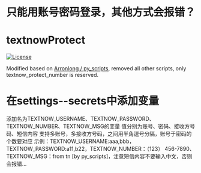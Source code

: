 # 只能用账号密码登录，其他方式会报错？

# textnowProtect

[![License](https://img.shields.io/github/license/Issac-v/textnowProtect.svg?colorB=44cc11?maxAge=2592000)](https://github.com/Issac-v/textnowProtect/blob/master/LICENSE)

Modified based on [Arronlong / py_scripts](https://github.com/Arronlong/py_scripts), removed all other scripts, only textnow_protect_number is reserved.


# 在settings--secrets中添加变量
添加名为TEXTNOW_USERNAME、TEXTNOW_PASSWORD、TEXTNOW_NUMBER、TEXTNOW_MSG的变量
值分别为账号、密码、接收方号码、短信内容
支持多账号，多接收方号码，之间用半角逗号分隔，账号于密码的个数要对应
示例：TEXTNOW_USERNAME:aaa,bbb，TEXTNOW_PASSWORD:a11,b22，TEXTNOW_NUMBER：（123） 456-7890、TEXTNOW_MSG：from tn [by py_scripts]，注意短信内容不要输入中文，否则会报错...

